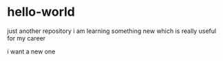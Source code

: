 # hello-world
just another repository
i am learning something new which is really useful for my career

i want a new one
